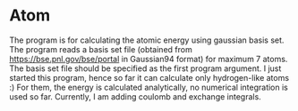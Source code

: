 # Atom
The program is for calculating the atomic energy using gaussian basis set.
The program reads a basis set file (obtained from https://bse.pnl.gov/bse/portal in Gaussian94 format) for maximum 7 atoms.
The basis set file should be specified as the first program argument. 
I just started this program, hence so far it can calculate only hydrogen-like atoms :) For them, the energy is calculated analytically,
no numerical integration is used so far. Currently, I am adding coulomb and exchange integrals. 
